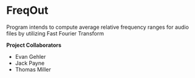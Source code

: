 # FreqOut
Program intends to compute average relative frequency ranges for audio files by utilizing Fast Fourier Transform

**Project Collaborators**
- Evan Gehler
- Jack Payne
- Thomas Miller

